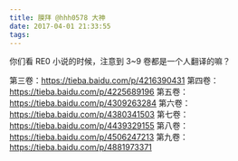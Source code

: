 ```yaml
---
title: 膜拜 @hhh0578 大神
date: 2017-04-01 21:33:55
tags:
---
```


你们看 RE0 小说的时候，注意到 3~9 卷都是一个人翻译的嘛？

第三卷：https://tieba.baidu.com/p/4216390431
第四卷：https://tieba.baidu.com/p/4225689196
第五卷：https://tieba.baidu.com/p/4309263284
第六卷：https://tieba.baidu.com/p/4380341503
第七卷：https://tieba.baidu.com/p/4439329155
第八卷：https://tieba.baidu.com/p/4506247213
第九卷：https://tieba.baidu.com/p/4881973371

